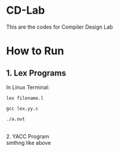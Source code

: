 # CD-Lab
This are the codes for Compiler Design Lab

# How to Run
## 1. Lex Programs
   In Linux Terminal: <br>
   ```
   lex filename.l
   ```
   ```
   gcc lex.yy.c
   ```
   ```
   ./a.out
   ```
<br>
2. YACC Program<br>
   smthng like above

